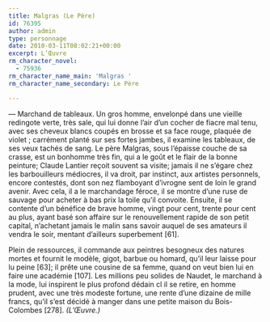 ```yaml
---
title: Malgras (Le Père)
id: 76395
author: admin
type: personnage
date: 2010-03-11T08:02:21+00:00
excerpt: L’Œuvre
rm_character_novel:
  - 75936
rm_character_name_main: 'Malgras '
rm_character_name_secondary: Le Père

---
```

— Marchand de tableaux. Un gros homme, envelonpé dans une vieille redingote verte, très sale, qui lui donne l’air d’un cocher de fiacre mal tenu, avec ses cheveux blancs coupés en brosse et sa face rouge, plaquée de violet ; carrément planté sur ses fortes jambes, il examine les tableaux, de ses veux tachés de sang. Le père Malgras, sous l’épaisse couche de sa crasse, est un bonhomme très fin, qui a le goût et le flair de la bonne peinture; Claude Lantier reçoit souvent sa visite; jamais il ne s’égare chez les barbouilleurs médiocres, il va droit, par instinct, aux artistes personnels, encore contestés, dont son nez flamboyant d’ivrogne sent de loin le grand avenir. Avec cela, il a le marchandage féroce, il se montre d’une ruse de sauvage pour acheter à bas prix la toile qu’il convoite. Ensuite, il se contente d’un bénéfice de brave homme, vingt pour cent, trente pour cent au plus, ayant basé son affaire sur le renouvellement rapide de son petit capital, n’achetant jamais le malin sans savoir auquel de ses amateurs il vendra le soir, mentant d’ailleurs superbement [61].

Plein de ressources, il commande aux peintres besogneux des natures mortes et fournit le modèle, gigot, barbue ou homard, qu’il leur laisse pour lu peine [63]; il prête une cousine de sa femme, quand on veut bien lui en faire une académie [107]. Les millions peu solides de Naudet, le marchand à la mode, lui inspirent le plus profond dédain cl il se retire, en homme prudent, avec une très modeste fortune, une rente d’une dizaine de mille francs, qu’il s’est décidé à manger dans une petite maison du Bois-Colombes [278]. _(L’Œuvre.)_